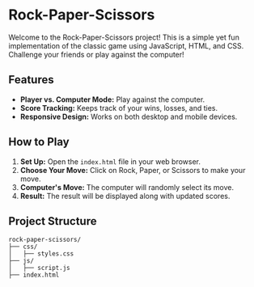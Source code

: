 # Rock-Paper-Scissors

Welcome to the Rock-Paper-Scissors project! This is a simple yet fun implementation of the classic game using JavaScript, HTML, and CSS. Challenge your friends or play against the computer!

## Features

- **Player vs. Computer Mode:** Play against the computer.
- **Score Tracking:** Keeps track of your wins, losses, and ties.
- **Responsive Design:** Works on both desktop and mobile devices.

## How to Play

1. **Set Up:** Open the `index.html` file in your web browser.
2. **Choose Your Move:** Click on Rock, Paper, or Scissors to make your move.
3. **Computer's Move:** The computer will randomly select its move.
4. **Result:** The result will be displayed along with updated scores.

## Project Structure

```plaintext
rock-paper-scissors/
├── css/
│   ├── styles.css
├── js/
│   ├── script.js
├── index.html

